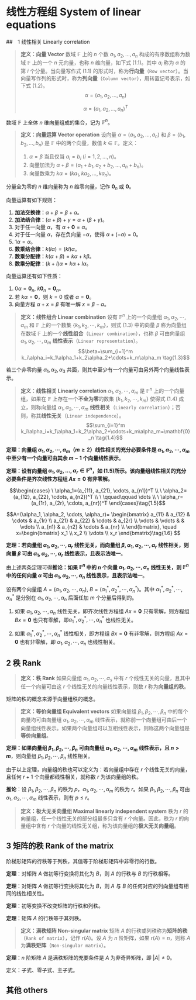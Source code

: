 <!-- @import "../../引用/my-style.less" -->

# 线性方程组 System of linear equations

##　$1$ 线性相关 Linearly correlation

> **定义：向量 Vector**
> 数域 $\mathbb{F}$ 上的 $n$ 个数 $a_1, a_2, \dots, a_n$ 构成的有序数组称为数域 $\mathbb{F}$ 上的一个 $n$ 元向量，也称 $n$ 维向量，如下式 $(1.1)$。其中 $a_i$ 称为 $\alpha$ 的第 $i$ 个分量。当向量写作式 $(1.1)$ 的形式时，称为**行向量**（`Row vector`）。当向量写作列的形式时，称为**列向量**（`Column vector`），用转置记号表示，如下式 $(1.2)$。
> $$\alpha=(a_1, a_2, \dots, a_n) \tag{1.1}$$
>
> $$\alpha=(a_1, a_2, \dots, a_n)^T \tag{1.2}$$

数域 $\mathbb{F}$ 上全体 $n$ 维向量组成的集合，记为 $\mathbb{F}^n$。

> **定义：向量运算 Vector operation**
> 设向量 $\alpha=(a_1, a_2, \dots, a_n)$ 和 $\beta=(b_1, b_2, \dots, b_n)$ 是 $\mathbb{F}$ 中的两个向量，数值 $k \in \mathbb{F}$。定义：
>
> 1. $\alpha=\beta$ 当且仅当 $a_i=b_i \ (i=1, 2, \dots, n)$。
> 2. 向量加法为 $\alpha+\beta=(a_1+b_1, a_2+b_2, \dots, a_n+b_n)$。
> 3. 向量数乘为 $k\alpha=(ka_1, ka_2, \dots, ka_n)$。

分量全为零的 $n$ 维向量称为 $n$ 维零向量，记作 $\mathbf{0}_n$ 或 $\mathbf{0}$。

向量运算有如下规则：

1. **加法交换律**：$\alpha+\beta=\beta+\alpha$。
2. **加法结合律**：$(\alpha+\beta)+\gamma=\alpha+(\beta+\gamma)$。
3. 对于任一向量 $\alpha$，有 $\alpha+\mathbf{0}=\alpha$。
4. 对于任一向量 $\alpha$，存在负向量 $-\alpha$，使得 $\alpha+(-\alpha)=0$。
5. $1\alpha=\alpha$。
6. **数乘结合律**：$k(l\alpha)=(kl)\alpha$。
7. **数乘分配律**：$k(\alpha+\beta)=k\alpha+k\beta$。
8. **数乘分配律**：$(k+l)\alpha=k\alpha+l\alpha$。

向量运算还有如下性质：

1. $0\alpha=\mathbf{0}_n, \ k\mathbf{0}_n=\mathbf{0}_n$。
2. 若 $k\alpha=\mathbf{0}$，则 $k=0$ 或者 $\alpha=\mathbf{0}$。
3. 向量方程 $\alpha+x=\beta$ 有唯一解 $x=\beta-\alpha$。

> **定义：线性组合 Linear combination**
> 设有 $\mathbb{F}^n$ 上的一个向量组 $\alpha_1, \alpha_2, \cdots, \alpha_m$ 和 $\mathbb{F}$ 上的一个数集 $\{k_1, k_2, \cdots, k_m\}$，则式 $(1.3)$ 中的向量 $\beta$ 称为向量组在数域 $\mathbb{F}$ 上的一个**线性组合**（`Linear combination`），也称 $\beta$ 可由向量组 $\alpha_1, \alpha_2, \cdots, \alpha_m$ **线性表示**（`Linear representation`）。
> $$\beta=\sum_{i=1}^m k_i\alpha_i=k_1\alpha_1+k_2\alpha_2+\cdots+k_m\alpha_m \tag{1.3}$$

若三个非零向量 $\alpha_1, \alpha_2, \alpha_3$ 共面，则其中至少有一个向量可由另外两个向量线性表示。

> **定义：线性相关 Linearly correlation**
> $\alpha_1, \alpha_2, \cdots, \alpha_m$ 是 $\mathbb{F}^n$ 上的一个向量组，如果在 $\mathbb{F}$ 上存在一个**不全为零**的数集 $\{k_1, k_2, \cdots, k_m\}$ 使得式 $(1.4)$ 成立，则称向量组 $\alpha_1, \alpha_2, \cdots, \alpha_m$ **线性相关**（`Linearly correlation`）；否则，称其**线性无关**（`Linear independence`）。
> $$\sum_{i=1}^m k_i\alpha_i=k_1\alpha_1+k_2\alpha_2+\cdots+k_m\alpha_m=\mathbf{0}_n \tag{1.4}$$

**定理：向量组 $\alpha_1, \alpha_2, \cdots, \alpha_m$（$m \geq 2$）线性相关的充分必要条件是 $\alpha_1, \alpha_2, \cdots, \alpha_m$ 中至少有一个向量可由其余 $m-1$ 个向量线性表示**。

**定理：设有向量组 $\alpha_1, \alpha_2, \dots, \alpha_r \in \mathbb {F}^n$，如 $(1.5)$所示。该向量组线性相关的充分必要条件是齐次线性方程组 $Ax=\mathbf{0}$ 有非零解。**

$$\begin{cases}
\ \alpha_1=(a_{11}, a_{21}, \cdots, a_{n1})^T \\
\ \alpha_2=(a_{12}, a_{22}, \cdots, a_{n2})^T \\
\ \qquad\qquad \dots \\
\ \alpha_r=(a_{1r}, a_{2r}, \cdots, a_{nr})^T
\end{cases}\tag{1.5}$$

$$A=(\alpha_1, \alpha_2, \cdots, \alpha_r)=
\begin{bmatrix}
    a_{11} & a_{12} & \cdots & a_{1r} \\
    a_{21} & a_{22} & \cdots & a_{2r} \\
    \vdots & \vdots &        & \vdots \\
    a_{n1} & a_{n2} & \cdots & a_{nr} \\
\end{bmatrix}, \quad
x=\begin{bmatrix}
    x_1 \\
    x_2 \\
    \vdots \\
    x_r
\end{bmatrix}\tag{1.6}
$$

**定理：若向量组 $\alpha_1, \alpha_2, \cdots, \alpha_r$ 线性无关，而向量组 $\beta, \alpha_1, \alpha_2, \cdots, \alpha_r$ 线性相关，则向量 $\beta$ 可由 $\alpha_1, \alpha_2, \cdots, \alpha_r$ 线性表示，且表示法唯一**。

由上述两条定理可得**推论：如果 $\mathbb{F}^n$ 中的 $n$ 个向量 $\alpha_1, \alpha_2, \cdots, \alpha_n$ 线性无关，则 $\mathbb{F}^n$ 中的任何向量 $\alpha$ 可由 $\alpha_1, \alpha_2, \cdots, \alpha_n$ 线性表示，且表示法唯一**。

设有两个向量组 $A=(\alpha_1, \alpha_2, \cdots, \alpha_n),\ B=(\alpha_1^*, \alpha_2^*, \cdots, \alpha_n^*)$。其中 $\alpha_1^*, \alpha_2^*, \cdots, \alpha_n^*$ 是分别在 $\alpha_1, \alpha_2, \cdots, \alpha_n$ 后面任加 $m$ 个分量后得到的。

1. 如果 $\alpha_1, \alpha_2, \cdots, \alpha_n$ 线性无关，即齐次线性方程组 $Ax=\mathbf{0}$ 只有零解，则方程组 $Bx=\mathbf{0}$ 也只有零解，即$\alpha_1^*, \alpha_2^*, \cdots, \alpha_n^*$ 也线性无关。

2. 如果 $\alpha_1^*, \alpha_2^*, \cdots, \alpha_n^*$ 线性相关，即方程组 $Bx=\mathbf{0}$ 有非零解，则方程组 $Ax=\mathbf{0}$ 也有非零解，即 $\alpha_1, \alpha_2, \cdots, \alpha_n$ 也线性相关。

## $2$ 秩 Rank

> **定义：秩 Rank**
> 如果向量组 $\alpha_1, \alpha_2, \cdots, \alpha_s$ 中有 $r$ 个线性无关的向量，且其中任一个向量可由这 $r$ 个线性无关的向量线性表示，则数 $r$ 称为**向量组的秩**。

矩阵的秩的概念来源于向量组秩的概念。

> **定义：等价向量组 Equivalent vectors**
> 如果向量组 $\beta_1, \beta_2, \cdots, \beta_n$ 中的每个向量均可由向量组 $\alpha_1, \alpha_2, \cdots, \alpha_m$ 线性表示，就称前一个向量组可由后一个向量组线性表示。如果两个向量组可以互相线性表示，则称这两个向量组是**等价向量组**。

**定理：如果向量组 $\beta_1, \beta_2, \cdots, \beta_n$ 可由向量组 $\alpha_1, \alpha_2, \cdots, \alpha_m$ 线性表示，且 $n > m$**，则向量组 $\beta_1, \beta_2, \cdots, \beta_n$ 线性相关。

由于以上定理，向量组的秩也可以定义为：若向量组中存在 $r$ 个线性无关的向量，且任何 $r+1$ 个向量都线性相关，就称数 $r$ 为该向量组的秩。

**推论**：设 $\beta_1, \beta_2, \cdots, \beta_n$ 的秩为 $p$，$\alpha_1, \alpha_2, \cdots, \alpha_m$ 的秩为 $r$。如果 $\beta_1, \beta_2, \cdots, \beta_n$ 可由 $\alpha_1, \alpha_2, \cdots, \alpha_m$ 线性表示，则有 $p \leq r$。

> **定义：极大无关向量组 Maximal linearly independent system**
秩为 $r$ 的向量组，任一个线性无关的部分组最多只含有 $r$ 个向量。因此，秩为 $r$ 的向量组中含有 $r$ 个向量的线性无关组，称为该向量组的**极大无关向量组**。

## $3$ 矩阵的秩 Rank of the matrix

阶梯形矩阵的行秩等于列秩，其值等于阶梯形矩阵中非零行的行数。

**定理**：对矩阵 $A$ 做初等行变换将其化为 $B$，则 $A$ 的行秩与 $B$ 的行秩相等。

**定理**：对矩阵 $A$ 做初等行变换将其化为 $B$，则 $A$ 与 $B$ 的任何对应的列向量组有相同的线性相关性。

**定理**：初等变换不改变矩阵的行秩和列秩。

**定理**：矩阵 $A$ 的行秩等于其列秩。

> **定义：满秩矩阵 Non-singular matrix**
> 矩阵 $A$ 的行秩或列秩称为**矩阵的秩**（`Rank of matrix`），记作 $r(A)$。设 $A$ 为 $n$ 阶矩阵，如果 $r(A)=n$，则称 $A$ 为**满秩矩阵**（`Non-singular matrix`）。

**定理**：$n$ 阶矩阵 $A$ 是满秩矩阵的充要条件是 $A$ 为非奇异矩阵，即 $|A| \neq 0$。

定义：子式、零子式、主子式。

## 其他 others